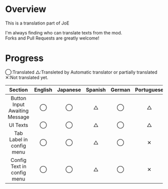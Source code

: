 # Overview
This is a translation part of JoE

I'm always finding who can translate texts from the mod.  
Forks and Pull Requests are greatly welcome!

# Progress

◯:Translated △:Transleted by Automatic translator or partially translated ✕:Not translated yet.

|Section|English|Japanese|Spanish|German|Portuguese|Chinese|
|:---:|:---:|:---:|:---:|:---:|:---:|:---:|
|Button Input Awaiting Message|◯|◯|△|◯|△|△|
|UI Texts|◯|◯|△|◯|△|△|
|Tab Label in config menu|◯|◯|△|◯|✕|✕|
|Config Text in config menu|◯|◯|△|◯|✕|✕|
